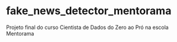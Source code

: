 # fake_news_detector_mentorama
Projeto final do curso Cientista de Dados do Zero ao Pró na escola Mentorama
